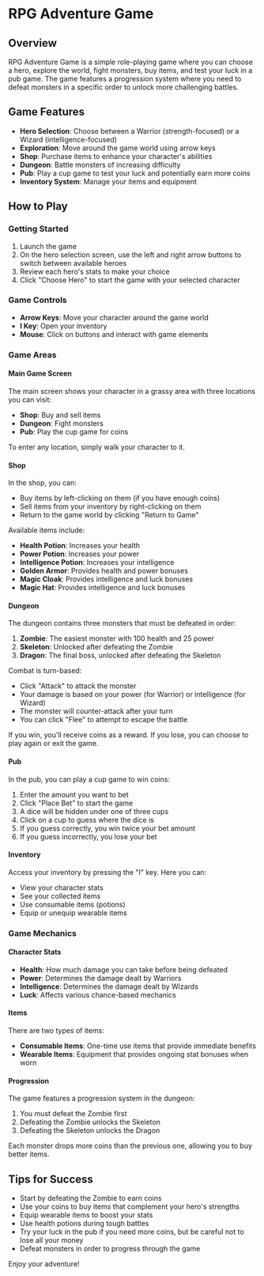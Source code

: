 # RPG Adventure Game

## Overview
RPG Adventure Game is a simple role-playing game where you can choose a hero, explore the world, fight monsters, buy items, and test your luck in a pub game. The game features a progression system where you need to defeat monsters in a specific order to unlock more challenging battles.

## Game Features
- **Hero Selection**: Choose between a Warrior (strength-focused) or a Wizard (intelligence-focused)
- **Exploration**: Move around the game world using arrow keys
- **Shop**: Purchase items to enhance your character's abilities
- **Dungeon**: Battle monsters of increasing difficulty
- **Pub**: Play a cup game to test your luck and potentially earn more coins
- **Inventory System**: Manage your items and equipment

## How to Play

### Getting Started
1. Launch the game
2. On the hero selection screen, use the left and right arrow buttons to switch between available heroes
3. Review each hero's stats to make your choice
4. Click "Choose Hero" to start the game with your selected character

### Game Controls
- **Arrow Keys**: Move your character around the game world
- **I Key**: Open your inventory
- **Mouse**: Click on buttons and interact with game elements

### Game Areas

#### Main Game Screen
The main screen shows your character in a grassy area with three locations you can visit:
- **Shop**: Buy and sell items
- **Dungeon**: Fight monsters
- **Pub**: Play the cup game for coins

To enter any location, simply walk your character to it.

#### Shop
In the shop, you can:
- Buy items by left-clicking on them (if you have enough coins)
- Sell items from your inventory by right-clicking on them
- Return to the game world by clicking "Return to Game"

Available items include:
- **Health Potion**: Increases your health
- **Power Potion**: Increases your power
- **Intelligence Potion**: Increases your intelligence
- **Golden Armor**: Provides health and power bonuses
- **Magic Cloak**: Provides intelligence and luck bonuses
- **Magic Hat**: Provides intelligence and luck bonuses

#### Dungeon
The dungeon contains three monsters that must be defeated in order:
1. **Zombie**: The easiest monster with 100 health and 25 power
2. **Skeleton**: Unlocked after defeating the Zombie
3. **Dragon**: The final boss, unlocked after defeating the Skeleton

Combat is turn-based:
- Click "Attack" to attack the monster
- Your damage is based on your power (for Warrior) or intelligence (for Wizard)
- The monster will counter-attack after your turn
- You can click "Flee" to attempt to escape the battle

If you win, you'll receive coins as a reward. If you lose, you can choose to play again or exit the game.

#### Pub
In the pub, you can play a cup game to win coins:
1. Enter the amount you want to bet
2. Click "Place Bet" to start the game
3. A dice will be hidden under one of three cups
4. Click on a cup to guess where the dice is
5. If you guess correctly, you win twice your bet amount
6. If you guess incorrectly, you lose your bet

#### Inventory
Access your inventory by pressing the "I" key. Here you can:
- View your character stats
- See your collected items
- Use consumable items (potions)
- Equip or unequip wearable items

### Game Mechanics

#### Character Stats
- **Health**: How much damage you can take before being defeated
- **Power**: Determines the damage dealt by Warriors
- **Intelligence**: Determines the damage dealt by Wizards
- **Luck**: Affects various chance-based mechanics

#### Items
There are two types of items:
- **Consumable Items**: One-time use items that provide immediate benefits
- **Wearable Items**: Equipment that provides ongoing stat bonuses when worn

#### Progression
The game features a progression system in the dungeon:
1. You must defeat the Zombie first
2. Defeating the Zombie unlocks the Skeleton
3. Defeating the Skeleton unlocks the Dragon

Each monster drops more coins than the previous one, allowing you to buy better items.

## Tips for Success
- Start by defeating the Zombie to earn coins
- Use your coins to buy items that complement your hero's strengths
- Equip wearable items to boost your stats
- Use health potions during tough battles
- Try your luck in the pub if you need more coins, but be careful not to lose all your money
- Defeat monsters in order to progress through the game

Enjoy your adventure!
